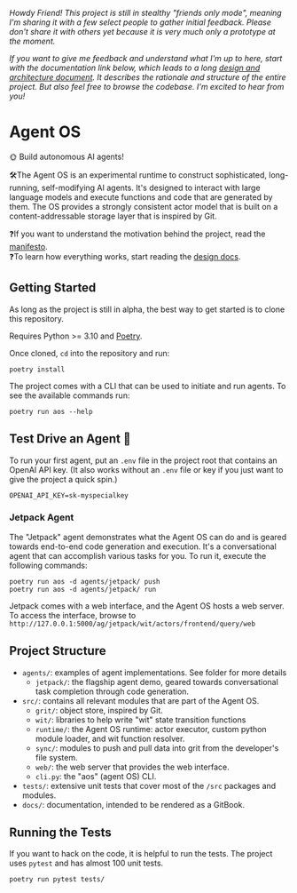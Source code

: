 *Howdy Friend! This project is still in stealthy "friends only mode", meaning I'm sharing it with a few select people to gather initial feedback. Please don't share it with others yet because it is very much only a prototype at the moment.*

*If you want to give me feedback and understand what I'm up to here, start with the documentation link below, which leads to a long [design and architecture document](docs/design/design.md). It describes the rationale and structure of the entire project. But also feel free to browse the codebase. I'm excited to hear from you!*

# Agent OS 
🌞 Build autonomous AI agents!

🛠️The Agent OS is an experimental runtime to construct sophisticated, long-running, self-modifying AI agents. It's designed to interact with large language models and execute functions and code that are generated by them. The OS provides a strongly consistent actor model that is built on a content-addressable storage layer that is inspired by Git. 

❓If you want to understand the motivation behind the project, read the [manifesto](docs/articles/manifesto.md).  
❓To learn how everything works, start reading the [design docs](docs/design/design.md).


## Getting Started
As long as the project is still in alpha, the best way to get started is to clone this repository.

Requires Python >= 3.10 and [Poetry](https://python-poetry.org/).

Once cloned, `cd` into the repository and run:
```
poetry install
```

The project comes with a CLI that can be used to initiate and run agents. To see the available commands run:
```
poetry run aos --help
```

## Test Drive an Agent 🤖 
To run your first agent, put an `.env` file in the project root that contains an OpenAI API key. (It also works without an `.env` file or key if you just want to give the project a quick spin.)
```
OPENAI_API_KEY=sk-myspecialkey
```
### Jetpack Agent
The "Jetpack" agent demonstrates what the Agent OS can do and is geared towards end-to-end code generation and execution. It's a conversational agent that can accomplish various tasks for you. To run it, execute the following commands:
```
poetry run aos -d agents/jetpack/ push
poetry run aos -d agents/jetpack/ run
```
Jetpack comes with a web interface, and the Agent OS hosts a web server. To access the interface, browse to `http://127.0.0.1:5000/ag/jetpack/wit/actors/frontend/query/web`

## Project Structure

* `agents/`: examples of agent implementations. See folder for more details
  * `jetpack/`: the flagship agent demo, geared towards conversational task completion through code generation.
* `src/`: contains all relevant modules that are part of the Agent OS.
  * `grit/`: object store, inspired by Git.
  * `wit/`: libraries to help write "wit" state transition functions
  * `runtime/`: the Agent OS runtime: actor executor, custom python module loader, and wit function resolver.
  * `sync/`: modules to push and pull data into grit from the developer's file system.
  * `web/`: the web server that provides the web interface.
  * `cli.py`: the "aos" (agent OS) CLI.
* `tests/`: extensive unit tests that cover most of the `/src` packages 
and modules.
* `docs/`: documentation, intended to be rendered as a GitBook.

## Running the Tests
If you want to hack on the code, it is helpful to run the tests. The project uses `pytest` and has almost 100 unit tests.
```
poetry run pytest tests/
```
